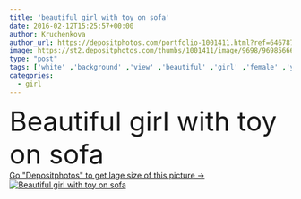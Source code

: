 ```yaml
---
title: 'beautiful girl with toy on sofa'
date: 2016-02-12T15:25:57+00:00
author: Kruchenkova
author_url: https://depositphotos.com/portfolio-1001411.html?ref=64678756
image: https://st2.depositphotos.com/thumbs/1001411/image/9698/96985666/api_thumb_450.jpg?forcejpeg=true
type: "post"
tags: ['white' ,'background' ,'view' ,'beautiful' ,'girl' ,'female' ,'young' ,'beauty' ,'morning' ,'cute' ,'smile' ,'life' ,'warm' ,'cake' ,'cup' ,'breakfast' ,'teenager' ,'european' ,'coffee' ,'vintage' ,'bed' ,'hands' ,'pajamas' ,'pillow' ,'toy' ,'soft' ,'candy' ,'rest' ,'interior' ,'cozy' ,'bear' ,'home' ,'legs' ,'woman' ,'still' ,'indoors' ,'gentle' ,'top' ,'tablet' ,'wear' ,'woven' ,'wool' ,'comfort' ,'bedroom' ,'sofa' ,'knitted' ,'woolen' ,'heated' ,'hipster' ,'legwarmers' ]
categories: 
  - girl
---
```

<div aling="center">
            <font size="60"> Beautiful girl with toy on sofa</font>   
</div>
<div>
    <a href='https://st2.depositphotos.com/thumbs/1001411/image/9698/96985666/api_thumb_450.jpg?forcejpeg=true?ref=64678756' target=_blank > Go "Depositphotos" to get lage size of this picture ->
        <img href='https://st2.depositphotos.com/thumbs/1001411/image/9698/96985666/api_thumb_450.jpg?forcejpeg=true?ref=64678756' src='https://st2.depositphotos.com/1001411/9698/i/950/depositphotos_96985666-stock-photo-beautiful-girl-with-toy-on.jpg?forcejpeg=true' alt='Beautiful girl with toy on sofa' >
    </a>
</div>
